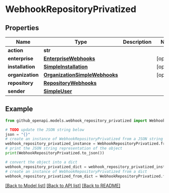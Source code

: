 # WebhookRepositoryPrivatized


## Properties

Name | Type | Description | Notes
------------ | ------------- | ------------- | -------------
**action** | **str** |  | 
**enterprise** | [**EnterpriseWebhooks**](EnterpriseWebhooks.md) |  | [optional] 
**installation** | [**SimpleInstallation**](SimpleInstallation.md) |  | [optional] 
**organization** | [**OrganizationSimpleWebhooks**](OrganizationSimpleWebhooks.md) |  | [optional] 
**repository** | [**RepositoryWebhooks**](RepositoryWebhooks.md) |  | 
**sender** | [**SimpleUser**](SimpleUser.md) |  | 

## Example

```python
from github_openapi.models.webhook_repository_privatized import WebhookRepositoryPrivatized

# TODO update the JSON string below
json = "{}"
# create an instance of WebhookRepositoryPrivatized from a JSON string
webhook_repository_privatized_instance = WebhookRepositoryPrivatized.from_json(json)
# print the JSON string representation of the object
print(WebhookRepositoryPrivatized.to_json())

# convert the object into a dict
webhook_repository_privatized_dict = webhook_repository_privatized_instance.to_dict()
# create an instance of WebhookRepositoryPrivatized from a dict
webhook_repository_privatized_from_dict = WebhookRepositoryPrivatized.from_dict(webhook_repository_privatized_dict)
```
[[Back to Model list]](../README.md#documentation-for-models) [[Back to API list]](../README.md#documentation-for-api-endpoints) [[Back to README]](../README.md)


